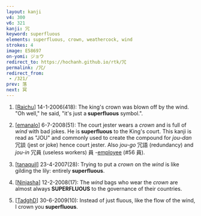 ```yaml
---
layout: kanji
v4: 300
v6: 321
kanji: 冗
keyword: superfluous
elements: superfluous, crown, weathercock, wind
strokes: 4
image: E58697
on-yomi: ジョウ
redirect_to: https://hochanh.github.io/rtk/冗
permalink: /冗/
redirect_from:
 - /321/
prev: 落
next: 冥
---
```


1) [<a href="http://kanji.koohii.com/profile/Raichu">Raichu</a>] 14-1-2006(418): The king&#039;s crown was blown off by the wind. &quot;Oh well,&quot; he said, &quot;it&#039;s just a<strong> superfluous</strong> symbol.&quot;.

2) [<a href="http://kanji.koohii.com/profile/emanalo">emanalo</a>] 6-7-2008(51): The court jester wears a <em>crown</em> and is full of <em>wind</em> with bad jokes. He is<strong> superfluous</strong> to the King&#039;s court. This kanji is read as &quot;JOU&quot; and commonly used to create the compound for <em>jou-dan</em> 冗談 (jest or joke) hence court jester. Also <em>jou-go</em> 冗語 (redundancy) and <em>jou-in</em> 冗員 (useless workers) 員 -<a href="../v4/56.html">employee</a> (#56 員).

3) [<a href="http://kanji.koohii.com/profile/tanaquil">tanaquil</a>] 23-4-2007(28): Trying to put a <em>crown</em> on the <em>wind</em> is like gilding the lily: entirely<strong> superfluous</strong>.

4) [<a href="http://kanji.koohii.com/profile/Ninjasha">Ninjasha</a>] 12-2-2008(17): The <em>wind</em> bags who wear the <em>crown</em> are almost always<strong> SUPERFLUOUS</strong> to the governance of their countries.

5) [<a href="http://kanji.koohii.com/profile/TadghD">TadghD</a>] 30-6-2009(10): Instead of just fluous, like the flow of the wind, I crown you<strong> superfluous</strong>.

